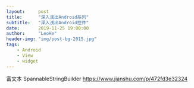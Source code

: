 ```yaml
---
layout:     post
title:      "深入浅出Android系列"
subtitle:   "深入浅出Android控件"
date:       2019-11-25 19:00:00
author:     "LeoHe"
header-img: "img/post-bg-2015.jpg"
tags:
    - Android
	- View
    - widget
---
```


富文本 SpannableStringBuilder https://www.jianshu.com/p/472fd3e32324

